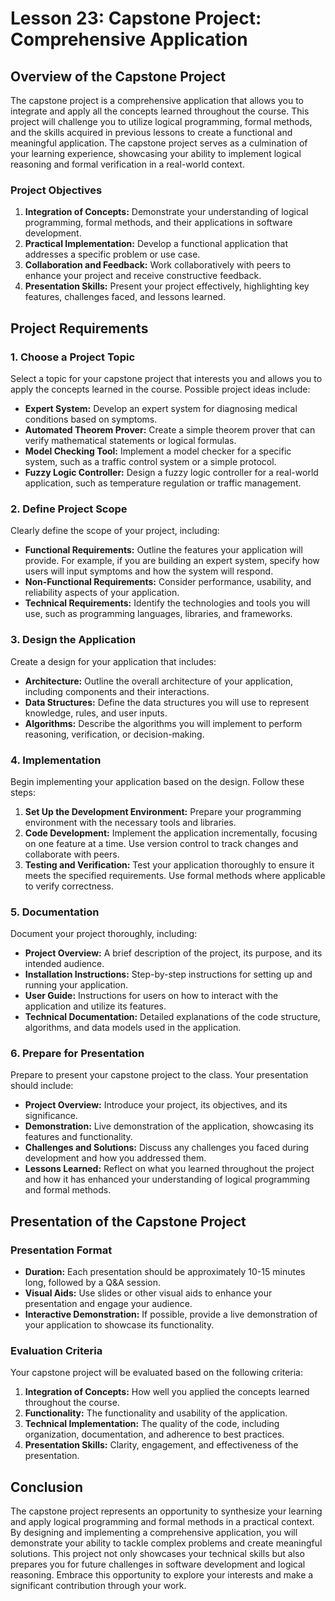 # Lesson 23: Capstone Project: Comprehensive Application

## Overview of the Capstone Project

The capstone project is a comprehensive application that allows you to integrate and apply all the concepts learned throughout the course. This project will challenge you to utilize logical programming, formal methods, and the skills acquired in previous lessons to create a functional and meaningful application. The capstone project serves as a culmination of your learning experience, showcasing your ability to implement logical reasoning and formal verification in a real-world context.

### Project Objectives

1. **Integration of Concepts:** Demonstrate your understanding of logical programming, formal methods, and their applications in software development.
2. **Practical Implementation:** Develop a functional application that addresses a specific problem or use case.
3. **Collaboration and Feedback:** Work collaboratively with peers to enhance your project and receive constructive feedback.
4. **Presentation Skills:** Present your project effectively, highlighting key features, challenges faced, and lessons learned.

## Project Requirements

### 1. Choose a Project Topic

Select a topic for your capstone project that interests you and allows you to apply the concepts learned in the course. Possible project ideas include:

- **Expert System:** Develop an expert system for diagnosing medical conditions based on symptoms.
- **Automated Theorem Prover:** Create a simple theorem prover that can verify mathematical statements or logical formulas.
- **Model Checking Tool:** Implement a model checker for a specific system, such as a traffic control system or a simple protocol.
- **Fuzzy Logic Controller:** Design a fuzzy logic controller for a real-world application, such as temperature regulation or traffic management.

### 2. Define Project Scope

Clearly define the scope of your project, including:

- **Functional Requirements:** Outline the features your application will provide. For example, if you are building an expert system, specify how users will input symptoms and how the system will respond.
- **Non-Functional Requirements:** Consider performance, usability, and reliability aspects of your application.
- **Technical Requirements:** Identify the technologies and tools you will use, such as programming languages, libraries, and frameworks.

### 3. Design the Application

Create a design for your application that includes:

- **Architecture:** Outline the overall architecture of your application, including components and their interactions.
- **Data Structures:** Define the data structures you will use to represent knowledge, rules, and user inputs.
- **Algorithms:** Describe the algorithms you will implement to perform reasoning, verification, or decision-making.

### 4. Implementation

Begin implementing your application based on the design. Follow these steps:

1. **Set Up the Development Environment:** Prepare your programming environment with the necessary tools and libraries.
2. **Code Development:** Implement the application incrementally, focusing on one feature at a time. Use version control to track changes and collaborate with peers.
3. **Testing and Verification:** Test your application thoroughly to ensure it meets the specified requirements. Use formal methods where applicable to verify correctness.

### 5. Documentation

Document your project thoroughly, including:

- **Project Overview:** A brief description of the project, its purpose, and its intended audience.
- **Installation Instructions:** Step-by-step instructions for setting up and running your application.
- **User Guide:** Instructions for users on how to interact with the application and utilize its features.
- **Technical Documentation:** Detailed explanations of the code structure, algorithms, and data models used in the application.

### 6. Prepare for Presentation

Prepare to present your capstone project to the class. Your presentation should include:

- **Project Overview:** Introduce your project, its objectives, and its significance.
- **Demonstration:** Live demonstration of the application, showcasing its features and functionality.
- **Challenges and Solutions:** Discuss any challenges you faced during development and how you addressed them.
- **Lessons Learned:** Reflect on what you learned throughout the project and how it has enhanced your understanding of logical programming and formal methods.

## Presentation of the Capstone Project

### Presentation Format

- **Duration:** Each presentation should be approximately 10-15 minutes long, followed by a Q&A session.
- **Visual Aids:** Use slides or other visual aids to enhance your presentation and engage your audience.
- **Interactive Demonstration:** If possible, provide a live demonstration of your application to showcase its functionality.

### Evaluation Criteria

Your capstone project will be evaluated based on the following criteria:

1. **Integration of Concepts:** How well you applied the concepts learned throughout the course.
2. **Functionality:** The functionality and usability of the application.
3. **Technical Implementation:** The quality of the code, including organization, documentation, and adherence to best practices.
4. **Presentation Skills:** Clarity, engagement, and effectiveness of the presentation.

## Conclusion

The capstone project represents an opportunity to synthesize your learning and apply logical programming and formal methods in a practical context. By designing and implementing a comprehensive application, you will demonstrate your ability to tackle complex problems and create meaningful solutions. This project not only showcases your technical skills but also prepares you for future challenges in software development and logical reasoning. Embrace this opportunity to explore your interests and make a significant contribution through your work.